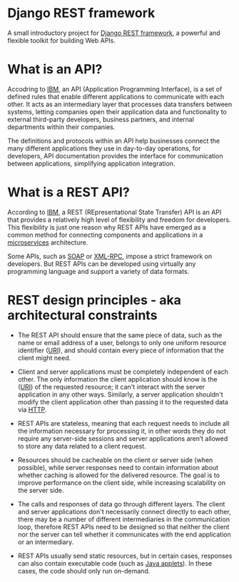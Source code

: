 # Django REST framework

A small introductory project for [Django REST framework](https://www.django-rest-framework.org/), a powerful and flexible toolkit for building Web APIs.

# What is an API?

Accodring to [IBM](https://www.ibm.com/cloud/learn/api), an API (Application Programming Interface), is a set of defined rules that enable different applications to communicate with each other. It acts as an intermediary layer that processes data transfers between systems, letting companies open their application data and functionality to external third-party developers, business partners, and internal departments within their companies.

The definitions and protocols within an API help businesses connect the many different applications they use in day-to-day operations, for developers, API documentation provides the interface for communication between applications, simplifying application integration.

# What is a REST API?

According to [IBM](https://www.ibm.com/topics/rest-apis), a REST (REpresentational State Transfer) API is an API that provides a relatively high level of flexibility and freedom for developers. This flexibility is just one reason why REST APIs have emerged as a common method for connecting components and applications in a [microservices](https://www.ibm.com/topics/microservices) architecture.

Some APIs, such as [SOAP](https://www.soapui.org/) or [XML-RPC](https://en.wikipedia.org/wiki/XML-RPC), impose a strict framework on developers. But REST APIs can be developed using virtually any programming language and support a variety of data formats.

# REST design principles - aka architectural constraints

- The REST API should ensure that the same piece of data, such as the name or email address of a user, belongs to only one uniform resource identifier ([URI](https://en.wikipedia.org/wiki/Uniform_Resource_Identifier)), and should contain every piece of information that the client might need.

- Client and server applications must be completely independent of each other. The only information the client application should know is the ([URI](https://en.wikipedia.org/wiki/Uniform_Resource_Identifier)) of the requested resource; it can't interact with the server application in any other ways. Similarly, a server application shouldn't modify the client application other than passing it to the requested data via [HTTP](https://en.wikipedia.org/wiki/HTTP).

- REST APIs are stateless, meaning that each request needs to include all the information necessary for processing it, in other words they do not require any server-side sessions and server applications aren’t allowed to store any data related to a client request.

- Resources should be cacheable on the client or server side (when possible), while server responses need to contain information about whether caching is allowed for the delivered resource. The goal is to improve performance on the client side, while increasing scalability on the server side.

- The calls and responses of data go through different layers. The client and server applications don't necessarily connect directly to each other, there may be a number of different intermediaries in the communication loop, therefore REST APIs need to be designed so that neither the client nor the server can tell whether it communicates with the end application or an intermediary.

- REST APIs usually send static resources, but in certain cases, responses can also contain executable code (such as [Java applets](https://en.wikipedia.org/wiki/Java_applet)). In these cases, the code should only run on-demand.
